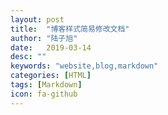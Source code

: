 ```yaml
---
layout: post
title:  "博客样式简易修改文档"
author: "陆子旭"
date:   2019-03-14
desc: ""
keywords: "website,blog,markdown"
categories: [HTML]
tags: [Markdown]
icon: fa-github
---
```


